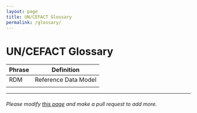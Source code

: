 ```yaml
---
layout: page
title: UN/CEFACT Glossary
permalink: /glossary/
---
```

# UN/CEFACT Glossary


| Phrase | Definition | 
| ------------ | ------------- |
| RDM | Reference Data Model |
|  |  |

***
###### Please modify [this page](https://github.com/edi3/edi3.github.io/edit/master/pages/glossary.md) and make a pull request to add more.
